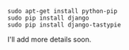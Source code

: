 ```
sudo apt-get install python-pip
sudo pip install django
sudo pip install django-tastypie
```

I'll add more details soon.
